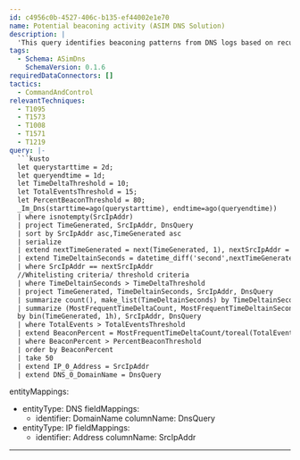```yaml
---
id: c4956c0b-4527-406c-b135-ef44002e1e70
name: Potential beaconing activity (ASIM DNS Solution)
description: |
  'This query identifies beaconing patterns from DNS logs based on recurrent frequency patterns. Such a potential outbound beaconing pattern to untrusted public networks should be investigated for any malware callbacks or data exfiltration attempts.'
tags:
  - Schema: ASimDns
    SchemaVersion: 0.1.6
requiredDataConnectors: []
tactics:
  - CommandAndControl
relevantTechniques:
  - T1095
  - T1573
  - T1008
  - T1571
  - T1219
query: |-
  ```kusto
  let querystarttime = 2d;
  let queryendtime = 1d;
  let TimeDeltaThreshold = 10;
  let TotalEventsThreshold = 15;
  let PercentBeaconThreshold = 80;
  _Im_Dns(starttime=ago(querystarttime), endtime=ago(queryendtime))
  | where isnotempty(SrcIpAddr)
  | project TimeGenerated, SrcIpAddr, DnsQuery
  | sort by SrcIpAddr asc,TimeGenerated asc
  | serialize
  | extend nextTimeGenerated = next(TimeGenerated, 1), nextSrcIpAddr = next(SrcIpAddr, 1)
  | extend TimeDeltainSeconds = datetime_diff('second',nextTimeGenerated,TimeGenerated)
  | where SrcIpAddr == nextSrcIpAddr
  //Whitelisting criteria/ threshold criteria
  | where TimeDeltainSeconds > TimeDeltaThreshold
  | project TimeGenerated, TimeDeltainSeconds, SrcIpAddr, DnsQuery
  | summarize count(), make_list(TimeDeltainSeconds) by TimeDeltainSeconds, bin(TimeGenerated, 1h), SrcIpAddr, DnsQuery
  | summarize (MostFrequentTimeDeltaCount, MostFrequentTimeDeltainSeconds) = arg_max(count_, TimeDeltainSeconds), TotalEvents=sum(count_)
  by bin(TimeGenerated, 1h), SrcIpAddr, DnsQuery
  | where TotalEvents > TotalEventsThreshold
  | extend BeaconPercent = MostFrequentTimeDeltaCount/toreal(TotalEvents) * 100
  | where BeaconPercent > PercentBeaconThreshold
  | order by BeaconPercent
  | take 50
  | extend IP_0_Address = SrcIpAddr
  | extend DNS_0_DomainName = DnsQuery
  ```
entityMappings:
  - entityType: DNS
    fieldMappings:
      - identifier: DomainName
        columnName: DnsQuery
  - entityType: IP
    fieldMappings:
      - identifier: Address
        columnName: SrcIpAddr
---
```



